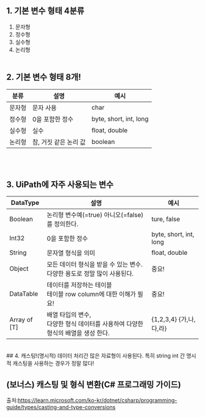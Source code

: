 ## 1. 기본 변수 형태 4분류
1. 문자형
2. 정수형
3. 실수형
4. 논리형
<br><br>
## 2. 기본 변수 형태 8개!
|분류|설명|예시|
|------|---|---|
|문자형|문자 사용|char|
|정수형|0을 포함한 정수|byte, short, int, long|
|실수형|실수|float, double|
|논리형|참, 거짓 같은 논리 값|boolean|

<br><br>
## 3. UiPath에 자주 사용되는 변수
|DataType|설명|예시|
|------|---|---|
|Boolean|논리형 변수예(=true) 아니오(=false)를 정의한다.|ture, false|
|Int32|0을 포함한 정수|byte, short, int, long|
|String|문자열 형식을 의미|float, double|
|Object|모든 데이터 형식을 받을 수 있는 변수.<br>다양한 용도로 정말 많이 사용된다.|중요!|
|DataTable|데이터를 저장하는 테이블 <br>테이블 row column에 대한 이해가 필요!|중요!|
|Array of [T]|배열 타입의 변수, <br>다양한 형식 데이터를 사용하여 다양한 형식의 배열을 생성 한다.|{1,2,3,4}  {가,나,다,라}|

<br>
## 4. 캐스팅!(명시적)
데이터 처리간 많은 자료형이 사용된다. 특히 string int 간 명시적 캐스팅을 사용하는 경우가 정말 많다!




## (보너스) 캐스팅 및 형식 변환(C# 프로그래밍 가이드)
출처:https://learn.microsoft.com/ko-kr/dotnet/csharp/programming-guide/types/casting-and-type-conversions

